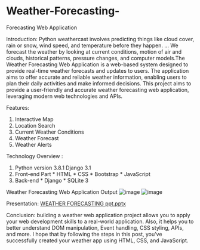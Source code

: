 # Weather-Forecasting-
Forecasting Web Application

Introduction: 
Python weathercast involves predicting things like cloud cover, rain or snow, wind speed, and temperature before they happen. ... We forecast the weather by looking at current conditions, motion of air and clouds, historical patterns, pressure changes, and computer models.The Weather Forecasting Web Application is a web-based system designed to provide real-time weather forecasts and updates to users. The application aims to offer accurate and reliable weather information, enabling users to plan their daily activities and make informed decisions.
This project aims to provide a user-friendly and accurate weather forecasting web application, leveraging modern web technologies and APIs.

Features:
1. Interactive Map
2. Location Search
3. Current Weather Conditions
4. Weather Forecast
5. Weather Alerts

Technology Overview :
   1. Python version 3.8.1
      Django 3.1
   1. Front-end Part
     * HTML
     * CSS
     * Bootstrap
     * JavaScript
   2. Back-end
     * Django
     * SQLite 3

Weather Forecasting Web Application Output
![image](https://github.com/user-attachments/assets/33f492f4-023f-49b6-b49b-037b4fb2d91a)
![image](https://github.com/user-attachments/assets/373b3efa-a9fd-431f-a877-c81503594d8e)


Presentation: [WEATHER FORECASTING ppt.pptx](https://github.com/user-attachments/files/18240394/WEATHER.FORECASTING.ppt.pptx)

Conclusion:
building a weather web application project allows you to apply your web development skills to a real-world application. Also, it helps you to better understand DOM manipulation, Event handling, CSS styling, APIs, and more. I hope that by following the steps in this post, you’ve successfully created your weather app using HTML, CSS, and JavaScript.
